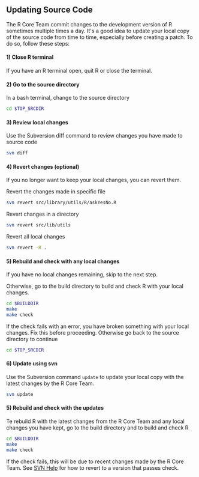 
## Updating Source Code

The R Core Team commit changes to the development version of R sometimes multiple times a day. It's a good idea to update your local copy of the source code from time to time, especially before creating a patch. To do so, follow these steps:

#### 1) Close R terminal

If you have an R terminal open, quit R or close the terminal.

#### 2) Go to the source directory

In a bash terminal, change to the source directory

```bash
cd $TOP_SRCDIR
```

#### 3) Review local changes

Use the Subversion diff command to review changes you have made to source code

```bash
svn diff
```

#### 4) Revert changes (optional)

If you no longer want to keep your local changes, you can revert them.

Revert the changes made in specific file

```bash
svn revert src/library/utils/R/askYesNo.R
```
Revert changes in a directory

```bash
svn revert src/lib/utils
```

Revert all local changes

```bash
svn revert -R .
```

#### 5) Rebuild and check with any local changes

If you have no local changes remaining, skip to the next step.

Otherwise, go to the build directory to build and check R with your local changes.

```bash
cd $BUILDDIR
make
make check
```

If the check fails with an error, you have broken something with your local changes. Fix this before proceeding. Otherwise go back to the source directory to continue

 ```bash
cd $TOP_SRCDIR
```

#### 6) Update using svn

Use the Subversion command `update` to update your local copy with the latest changes by the R Core Team.

```bash
svn update
```

#### 5)  Rebuild and check with the updates

Te rebuild R with the latest changes from the R Core Team and any local changes you have kept, go to the build directory and to build and check R

```bash
cd $BUILDDIR
make 
make check
```

If the check fails, this will be due to recent changes made by the R Core Team. See [SVN Help](./svn_help.md) for how to revert to a version that passes check.